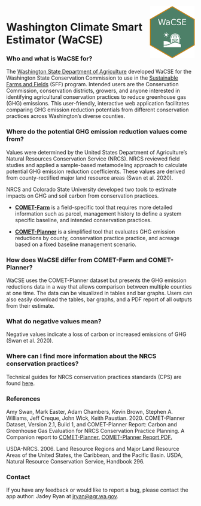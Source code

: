 
<!-- aboutWaCSE.md is generated from aboutWaCSE.Rmd. Please edit that file -->

<img src="img/favicon.png" align="right" width="120"/>

# Washington Climate Smart Estimator (WaCSE)

### Who and what is WaCSE for?

The
<a href= "https://agr.wa.gov/departments/land-and-water/natural-resources" target="_blank">Washington
State Department of Agriculture</a> developed WaCSE for the Washington
State Conservation Commission to use in the
<a href="https://www.scc.wa.gov/sff" target="_blank">Sustainable Farms
and Fields</a> (SFF) program. Intended users are the Conservation
Commission, conservation districts, growers, and anyone interested in
identifying agricultural conservation practices to reduce greenhouse gas
(GHG) emissions. This user-friendly, interactive web application
facilitates comparing GHG emission reduction potentials from different
conservation practices across Washington’s diverse counties.

### Where do the potential GHG emission reduction values come from?

Values were determined by the United States Department of Agriculture’s
Natural Resources Conservation Service (NRCS). NRCS reviewed field
studies and applied a sample-based metamodeling approach to calculate
potential GHG emission reduction coefficients. These values are derived
from county-rectified major land resource areas (Swan et al. 2020).

NRCS and Colorado State University developed two tools to estimate
impacts on GHG and soil carbon from conservation practices.

-   <a href="http://comet-farm.com" target="_blank">**COMET-Farm**</a>
    is a field-specific tool that requires more detailed information
    such as parcel, management history to define a system specific
    baseline, and intended conservation practices.

-   <a href="http://comet-planner.com" target="_blank">**COMET-Planner**</a>
    is a simplified tool that evaluates GHG emission reductions by
    county, conservation practice practice, and acreage based on a fixed
    baseline management scenario.

### How does WaCSE differ from COMET-Farm and COMET-Planner?

WaCSE uses the COMET-Planner dataset but presents the GHG emission
reductions data in a way that allows comparison between multiple
counties at one time. The data can be visualized in tables and bar
graphs. Users can also easily download the tables, bar graphs, and a PDF
report of all outputs from their estimate.

### What do negative values mean?

Negative values indicate a loss of carbon or increased emissions of GHG
(Swan et al. 2020).

### Where can I find more information about the NRCS conservation practices?

Technical guides for NRCS conservation practices standards (CPS) are
found
<a href="https://www.nrcs.usda.gov/wps/portal/nrcs/main/national/technical/cp/" target="_blank">here</a>.

### References

Amy Swan, Mark Easter, Adam Chambers, Kevin Brown, Stephen A. Williams,
Jeff Creque, John Wick, Keith Paustian. 2020. COMET-Planner Dataset,
Version 2.1, Build 1, and COMET-Planner Report: Carbon and Greenhouse
Gas Evaluation for NRCS Conservation Practice Planning. A Companion
report to
<a href="http://www.comet-planner.com" target = "_blank">COMET-Planner.</a>
<a href="http://bfuels.nrel.colostate.edu/beta/COMET-Planner_Report_Final.pdf" target = "_blank">COMET-Planner
Report PDF.</a>

USDA-NRCS. 2006. Land Resource Regions and Major Land Resource Areas of
the United States, the Caribbean, and the Pacific Basin. USDA, Natural
Resource Conservation Service, Handbook 296.

### Contact

If you have any feedback or would like to report a bug, please contact
the app author: Jadey Ryan at
[jryan@agr.wa.gov](mailto:jryan@agr.wa.gov?subject=WaCSE).
